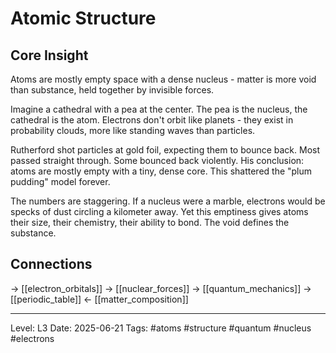 # Atomic Structure

## Core Insight
Atoms are mostly empty space with a dense nucleus - matter is more void than substance, held together by invisible forces.

Imagine a cathedral with a pea at the center. The pea is the nucleus, the cathedral is the atom. Electrons don't orbit like planets - they exist in probability clouds, more like standing waves than particles.

Rutherford shot particles at gold foil, expecting them to bounce back. Most passed straight through. Some bounced back violently. His conclusion: atoms are mostly empty with a tiny, dense core. This shattered the "plum pudding" model forever.

The numbers are staggering. If a nucleus were a marble, electrons would be specks of dust circling a kilometer away. Yet this emptiness gives atoms their size, their chemistry, their ability to bond. The void defines the substance.

## Connections
→ [[electron_orbitals]]
→ [[nuclear_forces]]
→ [[quantum_mechanics]]
→ [[periodic_table]]
← [[matter_composition]]

---
Level: L3
Date: 2025-06-21
Tags: #atoms #structure #quantum #nucleus #electrons